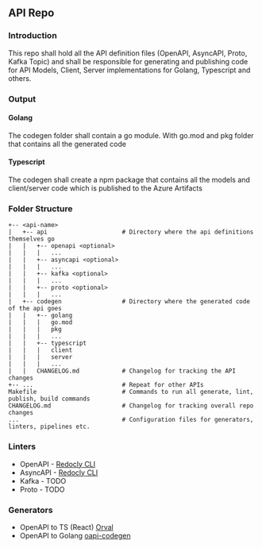 ## API Repo

### Introduction

This repo shall hold all the API definition files (OpenAPI, AsyncAPI, Proto, Kafka Topic) and shall be responsible for generating and publishing code for API Models, Client, Server implementations for Golang, Typescript and others.

### Output

#### Golang

The codegen folder shall contain a go module. With go.mod and pkg folder that contains all the generated code

#### Typescript

The codegen shall create a npm package that contains all the models and client/server code which is published to the Azure Artifacts

### Folder Structure

```
+-- <api-name>
|   +-- api                     # Directory where the api definitions themselves go
|   |   +-- openapi <optional>
|   |   |   ...
|   |   +-- asyncapi <optional>
|   |   |   ...
|   |   +-- kafka <optional>
|   |   |   ...
|   |   +-- proto <optional>
|   |   |   ...
|   +-- codegen                 # Directory where the generated code of the api goes
|   |   +-- golang
|   |   |   go.mod
|   |   |   pkg
|   |   |   ...
|   |   +-- typescript
|   |   |   client
|   |   |   server
|   |   |   ...
|   |   CHANGELOG.md            # Changelog for tracking the API changes
+-- ...                         # Repeat for other APIs
Makefile                        # Commands to run all generate, lint, publish, build commands
CHANGELOG.md                    # Changelog for tracking overall repo changes
...                             # Configuration files for generators, linters, pipelines etc.
```

### Linters

- OpenAPI - [Redocly CLI](https://redocly.com/docs/cli/)
- AsyncAPI - [Redocly CLI](https://redocly.com/docs/cli/)
- Kafka - TODO
- Proto - TODO

### Generators

- OpenAPI to TS (React) [Orval](https://orval.dev/overview)
- OpenAPI to Golang [oapi-codegen](https://github.com/oapi-codegen/oapi-codegen)
